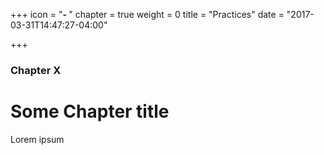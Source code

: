 +++
icon = "<b>- </b>"
chapter = true
weight = 0
title = "Practices"
date = "2017-03-31T14:47:27-04:00"

+++

### Chapter X

# Some Chapter title

Lorem ipsum
